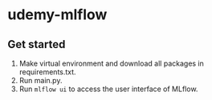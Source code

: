 # udemy-mlflow

## Get started
1. Make virtual environment and download all packages in requirements.txt.
2. Run main.py.
3. Run `mlflow ui` to access the user interface of MLflow.